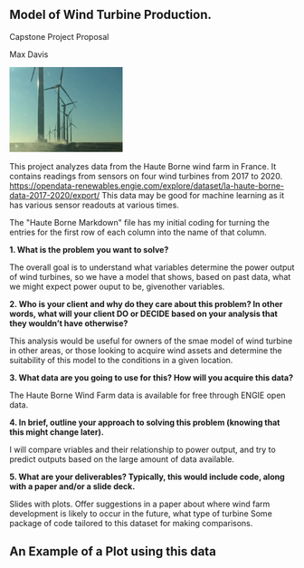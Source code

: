 



## Model of Wind Turbine Production. 
Capstone Project Proposal

Max Davis

<img src="images/IMG_0686.JPG" width="200" height="150">

  
  
This project analyzes data from the Haute Borne wind farm in France. It contains readings from sensors on four wind turbines from 2017 to 2020. 
<https://opendata-renewables.engie.com/explore/dataset/la-haute-borne-data-2017-2020/export/> This data may be good for machine learning as it has various sensor readouts at various times. 

The "Haute Borne Markdown" file has my initial coding for turning the entries for the first row of each column into the name of that column. 


__1. What is the problem you want to solve?__

  The overall goal is to understand what variables determine the power output of wind turbines, so we have a model that shows, based on past data, what we might expect power ouput to be, givenother variables.
  
__2. Who is your client and why do they care about this problem? In other words, what will your client DO or DECIDE based on your analysis that they wouldn’t have otherwise?__

  This analysis would be useful for owners of the smae model of wind turbine in other areas, or those looking to acquire wind assets and determine the suitability of this model to the conditions in a given location.

__3. What data are you going to use for this? How will you acquire this data?__

  The Haute Borne Wind Farm data is available for free through ENGIE open data.

__4. In brief, outline your approach to solving this problem (knowing that this might change later).__

  I will compare vriables and their relationship to power output, and try to predict outputs based on the large amount of data available.

__5. What are your deliverables? Typically, this would include code, along with a paper and/or a slide deck.__

  Slides with plots. Offer suggestions in a paper about where wind farm development is likely to occur in the future, what type of turbine Some package of code tailored to this dataset for making comparisons.

## An Example of a Plot using this data


